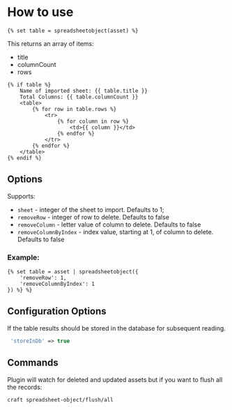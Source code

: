# How to use

```twig
{% set table = spreadsheetobject(asset) %}
```

This returns an array of items:
- title
- columnCount
- rows

```twig
{% if table %}
    Name of imported sheet: {{ table.title }}
    Total Columns: {{ table.columnCount }}
    <table>
        {% for row in table.rows %}
            <tr>
                {% for column in row %}
                    <td>{{ column }}</td>
                {% endfor %}
            </tr>
        {% endfor %}
    </table>
{% endif %}

```

## Options

Supports:
- `sheet` - integer of the sheet to import. Defaults to 1;
- `removeRow` - integer of row to delete. Defaults to false
- `removeColumn` - letter value of column to delete. Defaults to false
- `removeColumnByIndex` - index value, starting at 1, of column to delete. Defaults to false

### Example:
```twig
{% set table = asset | spreadsheetobject({
    'removeRow': 1,
    'removeColumnByIndex': 1
}) %} %}
```

## Configuration Options

If the table results should be stored in the database for subsequent reading.
```php
 'storeInDb' => true
```

## Commands

Plugin will watch for deleted and updated assets but if you want to flush all the records: 
```
craft spreadsheet-object/flush/all
```
